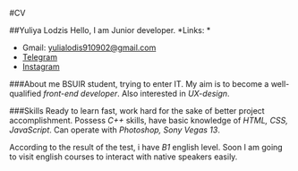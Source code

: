 #CV

##Yuliya Lodzis
Hello, I am Junior developer.
*Links: *
* Gmail: yulialodis910902@gmail.com
* [Telegram](https://t.me/yulialodis)
* [Instagram](https://instagram.com/__yulka_nay__?igshid=3q7fmhc369l1)

###About me
BSUIR student, trying to enter IT.
My aim is to become a well-qualified *front-end developer*.
Also interested in *UX-design*.

###Skills
Ready to learn fast, work hard for the sake of better project accomplishment.
Possess *C++* skills, have basic knowledge of *HTML, CSS, JavaScript*. Can operate with *Photoshop, Sony Vegas 13*.

According to the result of the test, i have *B1* english level.
Soon I am going to visit english courses to interact with native speakers easily.  

